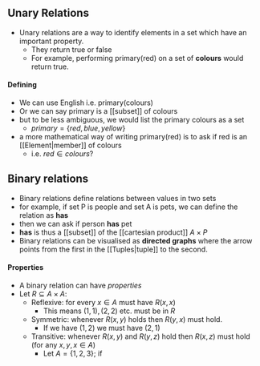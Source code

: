## Unary Relations
- Unary relations are a way to identify elements in a set which have an important property.
	- They return true or false
	- For example, performing primary(red) on a set of **colours** would return true.
	
#### Defining

- We can use English i.e. primary(colours)
- Or we can say primary is a [[subset]] of colours
- but to be less ambiguous, we would list the primary colours as a set
	- $primary= \{red, blue, yellow\}$
- a more mathematical way of writing primary(red) is to ask if red is an [[Element|member]] of colours
	- i.e. $red \in colours$?

## Binary relations

- Binary relations define relations between values in two sets
- for example, if set P is people and set A is pets, we can define the relation as **has**
- then we can ask if person **has** pet
- **has** is thus a [[subset]] of the [[cartesian product]] $A\times P$
- Binary relations can be visualised as **directed graphs** where the arrow points from the first in the [[Tuples|tuple]] to the second.
#### Properties
- A binary relation can have *properties*
- Let $R\subseteq A\times A$:
	- Reflexive: for every $x\in A$ must have $R(x,x)$
		- This means $(1,1), (2,2)$ etc. must be in $R$
	- Symmetric: whenever $R(x,y)$ holds then $R(y,x)$ must hold.
		- If we have $(1,2)$ we must have $(2,1)$
	- Transitive: whenever $R(x,y)$ and $R(y,z)$ hold then $R(x,z)$ must hold (for any $x,y,x\in A$)
		- Let $A=\{1,2,3\}$; if 